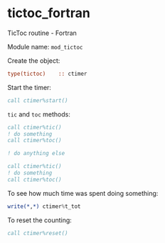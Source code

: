 # tictoc_fortran
TicToc routine - Fortran

Module name: `mod_tictoc`

Create the object:
```fortran
type(tictoc)    :: ctimer
```

Start the timer:
```fortran
call ctimer%start()
```

`tic` and `toc` methods:
```fortran
call ctimer%tic()
! do something
call ctimer%toc()

! do anything else

call ctimer%tic()
! do something
call ctimer%toc()
```

To see how much time was spent doing something: 
```fortran
write(*,*) ctimer%t_tot
```

To reset the counting:
```fortran
call ctimer%reset()
```
